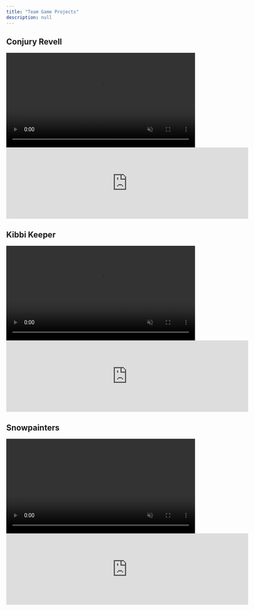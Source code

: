 ```yaml
---
title: "Team Game Projects"
description: null
---
```


## Conjury Revell

<video controls muted width="100%">
    <source src="{{ '/assets/vid/conjuryrevell.webm' | relative_url }}" type="video/webm">
</video>

<iframe src="https://store.steampowered.com/widget/2142850/" frameborder="0" width="646" height="190"></iframe>

## Kibbi Keeper

<video controls muted width="100%">
    <source src="{{ '/assets/vid/kibbikeeper.webm' | relative_url }}" type="video/webm">
</video>

<iframe src="https://store.steampowered.com/widget/1702970/" frameborder="0" width="646" height="190"></iframe>

## Snowpainters

<video controls muted width="100%">
    <source src="{{ '/assets/vid/snowpainters.webm' | relative_url }}" type="video/webm">
</video>

<iframe src="https://store.steampowered.com/widget/1545710/" frameborder="0" width="646" height="190"></iframe>
